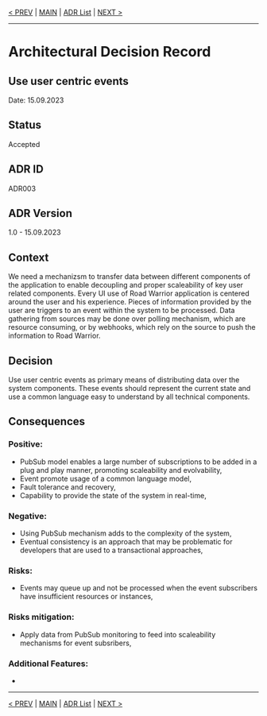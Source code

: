[< PREV](ADR002.md) | [MAIN](../README.md) | [ADR List](README.md) | [NEXT >](ADR004.md)

---

# Architectural Decision Record
## Use user centric events
Date: 15.09.2023

## Status
Accepted

## ADR ID
ADR003

## ADR Version
1.0 - 15.09.2023

## Context
We need a mechanizsm to transfer data between different components of the application to enable decoupling and proper scaleability of key user related components. Every UI use of Road Warrior application is centered around the user and his experience. Pieces of information provided by the user are triggers to an event within the system to be processed. Data gathering from sources may be done over polling mechanism, which are resource consuming, or by webhooks, which rely on the source to push the information to Road Warrior. 

## Decision
Use user centric events as primary means of distributing data over the system components. These events should represent the current state and use a common language easy to understand by all technical components.

## Consequences

### Positive:
- PubSub model enables a large number of subscriptions to be added in a plug and play manner, promoting scaleability and evolvability,
- Event promote usage of a common language model,
- Fault tolerance and recovery,
- Capability to provide the state of the system in real-time,

### Negative:
- Using PubSub mechanism adds to the complexity of the system,
- Eventual consistency is an approach that may be problematic for developers that are used to a transactional approaches,

### Risks:
- Events may queue up and not be processed when the event subscribers have insufficient resources or instances,

### Risks mitigation:
- Apply data from PubSub monitoring to feed into scaleability mechanisms for event subsribers,

### Additional Features:
- 

------

[< PREV](ADR002.md) | [MAIN](../README.md) | [ADR List](README.md) | [NEXT >](ADR004.md)
